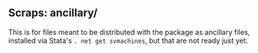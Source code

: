 Scraps: ancillary/
------------------

This is for files meant to be distributed with the package as ancillary files,
installed via Stata's `. net get svmachines`, but that are not ready just yet.
